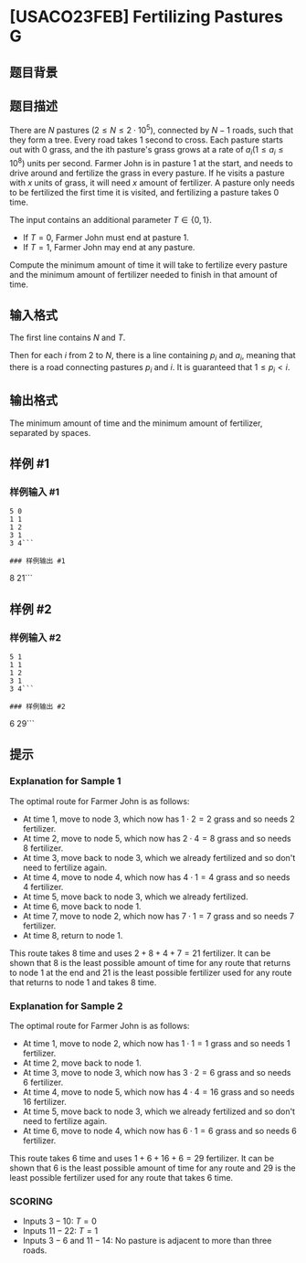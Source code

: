 # [USACO23FEB] Fertilizing Pastures G

## 题目背景



## 题目描述

There are $N$ pastures $(2 \le N \le 2 \cdot 10^5)$, connected by $N−1$ roads, such that they form a tree. Every road takes $1$ second to cross. Each pasture starts out with $0$ grass, and the ith pasture's grass grows at a rate of $a_i (1 \le a_i \le 10^8)$ units per second. Farmer John is in pasture $1$ at the start, and needs to drive around and fertilize the grass in every pasture. If he visits a pasture with $x$ units of grass, it will need $x$ amount of fertilizer. A pasture only needs to be fertilized the first time it is visited, and fertilizing a pasture takes $0$ time.

The input contains an additional parameter $T \in \{0,1\}$.

 - If $T=0$, Farmer John must end at pasture $1$.
 - If $T=1$, Farmer John may end at any pasture.

Compute the minimum amount of time it will take to fertilize every pasture and the minimum amount of fertilizer needed to finish in that amount of time. 

## 输入格式

The first line contains $N$ and $T$.

Then for each $i$ from $2$ to $N$, there is a line containing $p_i$ and $a_i$, meaning that there is a road connecting pastures $p_i$ and $i$. It is guaranteed that $1 \le p_i<i$. 

## 输出格式

 The minimum amount of time and the minimum amount of fertilizer, separated by spaces. 

## 样例 #1

### 样例输入 #1
```
5 0
1 1
1 2
3 1
3 4```

### 样例输出 #1

```
8 21```

## 样例 #2

### 样例输入 #2
```
5 1
1 1
1 2
3 1
3 4```

### 样例输出 #2

```
6 29```

## 提示

### Explanation for Sample 1

The optimal route for Farmer John is as follows: 

 - At time $1$, move to node $3$, which now has $1 \cdot 2=2$ grass and so needs $2$ fertilizer.
 - At time $2$, move to node $5$, which now has $2 \cdot 4=8$ grass and so needs $8$ fertilizer.
 - At time $3$, move back to node $3$, which we already fertilized and so don't need to fertilize again.
 - At time $4$, move to node $4$, which now has $4 \cdot 1=4$ grass and so needs $4$ fertilizer.
 - At time $5$, move back to node $3$, which we already fertilized.
 - At time $6$, move back to node $1$.
 - At time $7$, move to node $2$, which now has $7 \cdot 1=7$ grass and so needs $7$ fertilizer.
 - At time $8$, return to node $1$. 

This route takes $8$ time and uses $2+8+4+7=21$ fertilizer. It can be shown that $8$ is the least possible amount of time for any route that returns to node $1$ at the end and $21$ is the least possible fertilizer used for any route that returns to node $1$ and takes $8$ time.

### Explanation for Sample 2

The optimal route for Farmer John is as follows:

 - At time $1$, move to node $2$, which now has $1 \cdot 1=1$ grass and so needs $1$ fertilizer.
 - At time $2$, move back to node $1$.
 - At time $3$, move to node $3$, which now has $3 \cdot 2=6$ grass and so needs $6$ fertilizer.
 - At time $4$, move to node $5$, which now has $4 \cdot 4=16$ grass and so needs $16$ fertilizer.
 - At time $5$, move back to node $3$, which we already fertilized and so don't need to fertilize again.
 - At time $6$, move to node $4$, which now has $6 \cdot 1=6$ grass and so needs $6$ fertilizer.

This route takes $6$ time and uses $1+6+16+6=29$ fertilizer. It can be shown that $6$ is the least possible amount of time for any route and $29$ is the least possible fertilizer used for any route that takes $6$ time.

### SCORING

 - Inputs $3-10$: $T=0$
 - Inputs $11-22$: $T=1$
 - Inputs $3-6$ and $11-14$: No pasture is adjacent to more than three roads.
